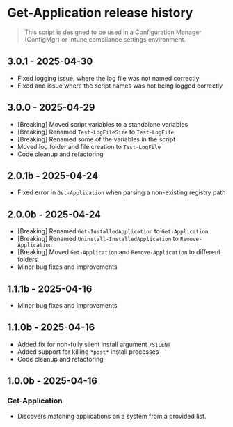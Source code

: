 # Get-Application release history

> This script is designed to be used in a Configuration Manager (ConfigMgr) or Intune compliance settings environment.

## 3.0.1 - 2025-04-30

* Fixed logging issue, where the log file was not named correctly
* Fixed and issue where the script names was not being logged correctly

## 3.0.0 - 2025-04-29

* [Breaking] Moved script variables to a standalone variables
* [Breaking] Renamed `Test-LogFileSize` to `Test-LogFile`
* [Breaking] Renamed some of the variables in the script
* Moved log folder and file creation to `Test-LogFile`
* Code cleanup and refactoring

## 2.0.1b - 2025-04-24

* Fixed error in `Get-Application` when parsing a non-existing registry path

## 2.0.0b - 2025-04-24

* [Breaking] Renamed `Get-InstalledApplication` to `Get-Application`
* [Breaking] Renamed `Uninstall-InstalledApplication` to `Remove-Application`
* [Breaking] Moved `Get-Application` and `Remove-Application` to different folders
* Minor bug fixes and improvements

## 1.1.1b - 2025-04-16

* Minor bug fixes and improvements

## 1.1.0b - 2025-04-16

* Added fix for non-fully silent install argument `/SILENT`
* Added support for killing `*post*` install processes
* Code cleanup and refactoring

## 1.0.0b - 2025-04-16

### Get-Application

* Discovers matching applications on a system from a provided list.
